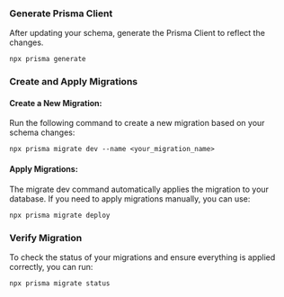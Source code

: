 
### Generate Prisma Client
After updating your schema, generate the Prisma Client to reflect the changes.
```
npx prisma generate
```

### Create and Apply Migrations

#### Create a New Migration:
Run the following command to create a new migration based on your schema changes:

```
npx prisma migrate dev --name <your_migration_name>
```

#### Apply Migrations:
The migrate dev command automatically applies the migration to your database. If you need to apply migrations manually, you can use:
```
npx prisma migrate deploy
```

### Verify Migration
To check the status of your migrations and ensure everything is applied correctly, you can run:
```
npx prisma migrate status
```